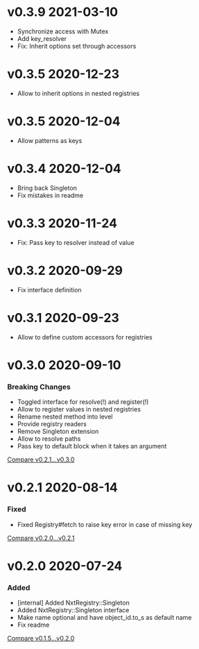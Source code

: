 # v0.3.9 2021-03-10

- Synchronize access with Mutex
- Add key_resolver
- Fix: Inherit options set through accessors

# v0.3.5 2020-12-23

- Allow to inherit options in nested registries

# v0.3.5 2020-12-04

- Allow patterns as keys

# v0.3.4 2020-12-04

- Bring back Singleton
- Fix mistakes in readme

# v0.3.3 2020-11-24

- Fix: Pass key to resolver instead of value 

# v0.3.2 2020-09-29

- Fix interface definition

# v0.3.1 2020-09-23

- Allow to define custom accessors for registries

# v0.3.0 2020-09-10

### Breaking Changes
 
- Toggled interface for resolve(!) and register(!)
- Allow to register values in nested registries
- Rename nested method into level
- Provide registry readers
- Remove Singleton extension
- Allow to resolve paths
- Pass key to default block when it takes an argument

[Compare v0.2.1...v0.3.0](https://github.com/nxt-insurance/nxt_registry/compare/v0.2.1...v0.3.0)

# v0.2.1 2020-08-14

### Fixed
 
- Fixed Registry#fetch to raise key error in case of missing key

[Compare v0.2.0...v0.2.1](https://github.com/nxt-insurance/nxt_registry/compare/v0.2.0...v0.2.1)


# v0.2.0 2020-07-24

### Added

- [internal] Added NxtRegistry::Singleton
- Added NxtRegistry::Singleton interface
- Make name optional and have object_id.to_s as default name 
- Fix readme

[Compare v0.1.5...v0.2.0](https://github.com/nxt-insurance/nxt_registry/compare/v0.1.5...v0.2.0)
